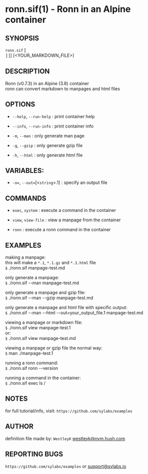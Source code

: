 ronn.sif(1) - Ronn in an Alpine container
=============================================

## SYNOPSIS

`ronn.sif` [<OPTION>] [<COMMAND>] [<YOUR_MARKDOWN_FILE>]

## DESCRIPTION
Ronn (v0.7.3) in an Alpine (3.8) container<br>
ronn can convert markdown to manpages and html files

## OPTIONS

* `--help`, `--run-help` :
    print container help

* `--info`, `--run-info` :
    print container info

* `-m`, `--man` :
    only generate man page

* `-g`, `--gzip` :
    only generate gzip file

* `-h`, `--html` :
    only generate html file

## VARIABLES:

* `-o=`, `--out=`[<`string`>.1] :
    specify an output file

## COMMANDS

* `exec`, `system` :
    execute a command in the container

* `view`, `view-file` :
    view a manpage from the container

* `ronn` :
    execute a ronn command in the container

## EXAMPLES
making a manpage:<br>
this will make a `*.1`, `*.1.gz` and `*.1.html` file<br>
`$` ./ronn.sif manpage-test.md

only generate a manpage:<br>
`$` ./ronn.sif --man manpage-test.md

only generate a manpage and gzip file:<br>
`$` ./ronn.sif --man --gzip manpage-test.md

only generate a manpage and html file with specific output:<br>
`$` ./ronn.sif --man --html --out=your_output_file.1 manpage-test.md

viewing a manpage or markdown file:<br>
`$` ./ronn.sif view manpage-test.1<br>
or:<br>
`$` ./ronn.sif view manpage-test.md

viewing a manpage or gzip file the normal way:<br>
`$` man ./manpage-test.1

running a ronn command:<br>
`$` ./ronn.sif ronn --version

running a command in the container:<br>
`$` ./ronn.sif exec ls /

## NOTES
for full tutorial/info, visit: `https://github.com/sylabs/examples`

## AUTHOR
definition file made by: `WestleyK` <westleyk@nym.hush.com>

## REPORTING BUGS
`https://github.com/sylabs/examples` or <support@sylabs.io>


